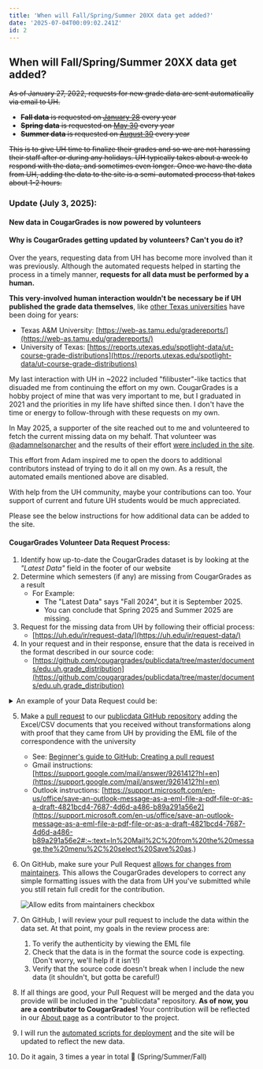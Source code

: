 ```yaml
---
title: 'When will Fall/Spring/Summer 20XX data get added?'
date: '2025-07-04T00:09:02.241Z'
id: 2
---
```


## When will Fall/Spring/Summer 20XX data get added?

<s rel="outdated">

As of January 27, 2022, requests for new grade data are sent automatically via email to UH.

- **Fall data** is requested on <ins>January 28</ins> every year
- **Spring data** is requested on <ins>May 30</ins> every year
- **Summer data** is requested on <ins>August 30</ins> every year

This is to give UH time to finalize their grades and so we are not harassing their staff after or during any holidays. UH typically takes about a week to respond with the data, and sometimes even longer. Once we have the data from UH, adding the data to the site is a semi-automated process that takes about 1-2 hours.

</s>

### Update (July 3, 2025):

#### New data in CougarGrades is now powered by volunteers



#### Why is CougarGrades getting updated by volunteers? Can't you do it?

Over the years, requesting data from UH has become more involved than it was previously. Although the automated requests helped in starting the process in a timely manner, **requests for all data must be performed by a human.**

**This very-involved human interaction wouldn't be necessary be if UH published the grade data themselves**, like [other Texas universities](https://www.google.com/search?q=site%3A*.edu+texas+grade+distribution) have been doing for years:
- Texas A&amp;M University: [https://web-as.tamu.edu/gradereports/](https://web-as.tamu.edu/gradereports/)
- University of Texas: [https://reports.utexas.edu/spotlight-data/ut-course-grade-distributions](https://reports.utexas.edu/spotlight-data/ut-course-grade-distributions)

My last interaction with UH in ~2022 included "filibuster"-like tactics that disuaded me from continuing the effort on my own. CougarGrades is a hobby project of mine that was very important to me, but I graduated in 2021 and the priorities in my life have shifted since then. I don't have the time or energy to follow-through with these requests on my own.

In May 2025, a supporter of the site reached out to me and volunteered to fetch the current missing data on my behalf. That volunteer was [@adamnelsonarcher](https://github.com/adamnelsonarcher) and the results of their effort [were included in the site](https://github.com/cougargrades/publicdata/pull/47).

This effort from Adam inspired me to open the doors to additional contributors instead of trying to do it all on my own. As a result, the automated emails mentioned above are disabled.

With help from the UH community, maybe your contributions can too. Your support of current and future UH students would be much appreciated.

Please see the below instructions for how additional data can be added to the site.

#### CougarGrades Volunteer Data Request Process:

1. Identify how up-to-date the CougarGrades dataset is by looking at the _"Latest Data"_ field in the footer of our website
2. Determine which semesters (if any) are missing from CougarGrades as a result
    - For Example:
        - The "Latest Data" says "Fall 2024", but it is September 2025.
        - You can conclude that Spring 2025 and Summer 2025 are missing.
3. Request for the missing data from UH by following their official process:
    - [https://uh.edu/ir/request-data/](https://uh.edu/ir/request-data/)
4. In your request and in their response, ensure that the data is received in the format described in our source code:
    - [https://github.com/cougargrades/publicdata/tree/master/documents/edu.uh.grade_distribution](https://github.com/cougargrades/publicdata/tree/master/documents/edu.uh.grade_distribution)

<details>
    <summary>An example of your Data Request could be:</summary>
    <pre style="white-space: pre-wrap;word-wrap: break-word;">
From: YOUR NAME &lt;YOUR_EMAIL@gmail.com&gt;
Date: Sun, Jun 1, 2025 at 6:37 PM
Subject: Public Information Data Request Form, University of Houston
To: &lt;publicinfo@uh.edu&gt;

Dear Public Information Officer,

Pursuant to the Texas Public Information Act, I am making a request for information from the University of Houston. I have attached the request form, and I will also put my information below.

Here is my personal information:
Name: YOUR NAME
Phone #: (832)111-1111
Address: 1 Main St, Houston, TX 77002

I am requesting official course grade distribution data for all UH undergraduate and graduate courses from \_\_\_\_ 20XX to the most recent available semester. The data should match the format used in past UH public records, as shown in:
https://github.com/cougargrades/publicdata/tree/master/documents/edu.uh.grade_distribution

Each record should include:
• Term
• Subject Code
• Course Number
• Section Number
• Instructor(s)
• Grade counts for A, B, C, D, F, W, etc.

Please provide the data in CSV or a similar machine-readable format.

Here is a Raw CSV data sample:
TERM,SUBJECT,CATALOG NBR,CLASS SECTION,CLASS NUMBER,COURSE DESCR,INSTR LAST NAME,INSTR FIRST NAME,A,B,C,D,F,SATISFACTORY,NOT REPORTED,TOTAL DROPPED,AVG GPA
Spring 2021,LAW,5136,1,16227,Interscholastic Moot Ct Retro,Lawrence,Jim E,0,0,0,0,0,8,0,0,0
Spring 2021,BIOL,6315,2,273 62,Neuroscience,Ziburkus,Jokubas,10,0,0,0,0,0,0,0,3.967
Spring 2021,PHYS,8399,29,15931,Doctoral Dissertation,Ren,Zhifeng,0,0,0,0,0,2,0,0,0
Spring 2021,MANA,4347,2,24479,Ethics and Corp Soc Respon.,Im,Taehoon,26,16,1,0,0,5,0,0,3.188
Spring 2021,ECON,4373,1,24259,Economics of Financial Crises,Paluszynski,Radoslaw,8,6,2,0,0,17,0,1,1.227
Spring 2021,CIVE,3434,3,20513,Fluid Mech and Hydraulic Engr,Momen,Mostafa,19,24,1,0,0,11,0,0,2.643
    </pre>
</details>

5. Make a [pull request](https://docs.github.com/en/pull-requests/collaborating-with-pull-requests/proposing-changes-to-your-work-with-pull-requests/about-pull-requests) to our [publicdata GitHub repository](https://github.com/cougargrades/publicdata) adding the Excel/CSV documents that you received without transformations along with proof that they came from UH by providing the EML file of the correspondence with the university
    - See: [Beginner's guide to GitHub: Creating a pull request](https://github.blog/developer-skills/github/beginners-guide-to-github-creating-a-pull-request/)
    - Gmail instructions: [https://support.google.com/mail/answer/9261412?hl=en](https://support.google.com/mail/answer/9261412?hl=en)
    - Outlook instructions: [https://support.microsoft.com/en-us/office/save-an-outlook-message-as-a-eml-file-a-pdf-file-or-as-a-draft-4821bcd4-7687-4d6d-a486-b89a291a56e2](https://support.microsoft.com/en-us/office/save-an-outlook-message-as-a-eml-file-a-pdf-file-or-as-a-draft-4821bcd4-7687-4d6d-a486-b89a291a56e2#:~:text=In%20Mail%2C%20from%20the%20message,the%20menu%2C%20select%20Save%20as.)
5. On GitHub, make sure your Pull Request [allows for changes from maintainers](https://docs.github.com/en/pull-requests/collaborating-with-pull-requests/working-with-forks/allowing-changes-to-a-pull-request-branch-created-from-a-fork). This allows the CougarGrades developers to correct any simple formatting issues with the data from UH you've submitted while you still retain full credit for the contribution.

    ![Allow edits from maintainers checkbox](https://github.blog/wp-content/uploads/2016/09/01fa90ba-7443-11e6-952f-a35a34d07c62.png)

5. On GitHub, I will review your pull request to include the data within the data set. At that point, my goals in the review process are:
    1. To verify the authenticity by viewing the EML file
    1. Check that the data is in the format the source code is expecting. (Don't worry, we'll help if it isn't!)
    1. Verify that the source code doesn't break when I include the new data (it shouldn't, but gotta be careful!)
5. If all things are good, your Pull Request will be merged and the data you provide will be included in the "publicdata" repository. **As of now, you are a contributor to CougarGrades!** Your contribution will be reflected in our [About page](/about) as a contributor to the project.
5. I will run the [automated scripts for deployment](https://github.com/cougargrades/deployment) and the site will be updated to reflect the new data.
5. Do it again, 3 times a year in total 🫠 (Spring/Summer/Fall)